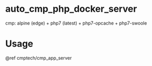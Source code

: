 # auto_cmp_php_docker_server
cmp: alpine (edge) + php7 (latest) + php7-opcache + php7-swoole

# Usage

@ref cmptech/cmp_app_server
